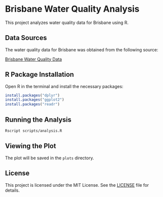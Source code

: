# Brisbane Water Quality Analysis
This project analyzes water quality data for Brisbane using R.

## Data Sources
The water quality data for Brisbane was obtained from the following source:

[Brisbane Water Quality Data](https://www.kaggle.com/datasets/downshift/water-quality-monitoring-dataset)

## R Package Installation

Open R in the terminal and install the necessary packages:

```r
install.packages("dplyr")
install.packages("ggplot2")
install.packages("readr")
```

## Running the Analysis
```sh
Rscript scripts/analysis.R
```

## Viewing the Plot

The plot will be saved in the `plots` directory. 

## License

This project is licensed under the MIT License. See the [LICENSE](LICENSE) file for details.



